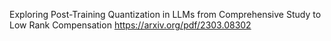 Exploring Post-Training Quantization in LLMs from Comprehensive Study to Low Rank Compensation 
https://arxiv.org/pdf/2303.08302
